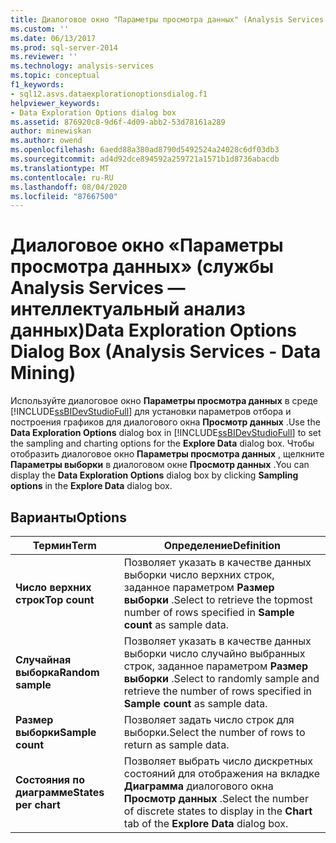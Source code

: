 ```yaml
---
title: Диалоговое окно "Параметры просмотра данных" (Analysis Services — интеллектуальный анализ данных) | Документация Майкрософт
ms.custom: ''
ms.date: 06/13/2017
ms.prod: sql-server-2014
ms.reviewer: ''
ms.technology: analysis-services
ms.topic: conceptual
f1_keywords:
- sql12.asvs.dataexplorationoptionsdialog.f1
helpviewer_keywords:
- Data Exploration Options dialog box
ms.assetid: 876920c8-9d6f-4d09-abb2-53d78161a289
author: minewiskan
ms.author: owend
ms.openlocfilehash: 6aedd88a380ad8790d5492524a24028c6df03db3
ms.sourcegitcommit: ad4d92dce894592a259721a1571b1d8736abacdb
ms.translationtype: MT
ms.contentlocale: ru-RU
ms.lasthandoff: 08/04/2020
ms.locfileid: "87667500"
---
```

# <a name="data-exploration-options-dialog-box-analysis-services---data-mining"></a><span data-ttu-id="ed757-102">Диалоговое окно «Параметры просмотра данных» (службы Analysis Services — интеллектуальный анализ данных)</span><span class="sxs-lookup"><span data-stu-id="ed757-102">Data Exploration Options Dialog Box (Analysis Services - Data Mining)</span></span>
  <span data-ttu-id="ed757-103">Используйте диалоговое окно **Параметры просмотра данных** в среде [!INCLUDE[ssBIDevStudioFull](../includes/ssbidevstudiofull-md.md)] для установки параметров отбора и построения графиков для диалогового окна **Просмотр данных** .</span><span class="sxs-lookup"><span data-stu-id="ed757-103">Use the **Data Exploration Options** dialog box in [!INCLUDE[ssBIDevStudioFull](../includes/ssbidevstudiofull-md.md)] to set the sampling and charting options for the **Explore Data** dialog box.</span></span> <span data-ttu-id="ed757-104">Чтобы отобразить диалоговое окно **Параметры просмотра данных** , щелкните **Параметры выборки** в диалоговом окне **Просмотр данных** .</span><span class="sxs-lookup"><span data-stu-id="ed757-104">You can display the **Data Exploration Options** dialog box by clicking **Sampling options** in the **Explore Data** dialog box.</span></span>  
  
## <a name="options"></a><span data-ttu-id="ed757-105">Варианты</span><span class="sxs-lookup"><span data-stu-id="ed757-105">Options</span></span>  
  
|<span data-ttu-id="ed757-106">Термин</span><span class="sxs-lookup"><span data-stu-id="ed757-106">Term</span></span>|<span data-ttu-id="ed757-107">Определение</span><span class="sxs-lookup"><span data-stu-id="ed757-107">Definition</span></span>|  
|----------|----------------|  
|<span data-ttu-id="ed757-108">**Число верхних строк**</span><span class="sxs-lookup"><span data-stu-id="ed757-108">**Top count**</span></span>|<span data-ttu-id="ed757-109">Позволяет указать в качестве данных выборки число верхних строк, заданное параметром **Размер выборки** .</span><span class="sxs-lookup"><span data-stu-id="ed757-109">Select to retrieve the topmost number of rows specified in **Sample count** as sample data.</span></span>|  
|<span data-ttu-id="ed757-110">**Случайная выборка**</span><span class="sxs-lookup"><span data-stu-id="ed757-110">**Random sample**</span></span>|<span data-ttu-id="ed757-111">Позволяет указать в качестве данных выборки число случайно выбранных строк, заданное параметром **Размер выборки** .</span><span class="sxs-lookup"><span data-stu-id="ed757-111">Select to randomly sample and retrieve the number of rows specified in **Sample count** as sample data.</span></span>|  
|<span data-ttu-id="ed757-112">**Размер выборки**</span><span class="sxs-lookup"><span data-stu-id="ed757-112">**Sample count**</span></span>|<span data-ttu-id="ed757-113">Позволяет задать число строк для выборки.</span><span class="sxs-lookup"><span data-stu-id="ed757-113">Select the number of rows to return as sample data.</span></span>|  
|<span data-ttu-id="ed757-114">**Состояния по диаграмме**</span><span class="sxs-lookup"><span data-stu-id="ed757-114">**States per chart**</span></span>|<span data-ttu-id="ed757-115">Позволяет выбрать число дискретных состояний для отображения на вкладке **Диаграмма** диалогового окна **Просмотр данных** .</span><span class="sxs-lookup"><span data-stu-id="ed757-115">Select the number of discrete states to display in the **Chart** tab of the **Explore Data** dialog box.</span></span>|  
  
  
